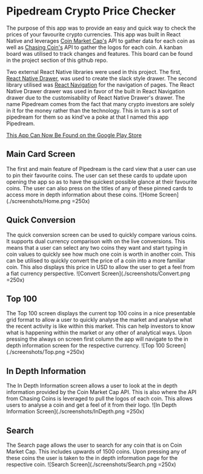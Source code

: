 # Pipedream Crypto Price Checker
The purpose of this app was to provide an easy and quick way to check the prices of your favourite crypto currencies. This app was built in React Native and leverages [Coin Market Cap's](https://coinmarketcap.com/api/) API to gather data for each coin as well as [Chasing Coin's](https://chasing-coins.com/api) API to gather the logos for each coin. A kanban board was utilised to track changes and features. This board can be found in the project section of this github repo. 

Two external React Native libraries were used in this project. The first, [React Native Drawer](https://github.com/root-two/react-native-drawer), was used to create the slack style drawer. The second library utilised was [React Navigation](https://reactnavigation.org/) for the navigation of pages. The React Native Drawer drawer was used in favor of the built in React Navigation drawer due to the customisability of React Native Drawer's drawer. The name Pipedream comes from the fact that many crypto investors are solely in it for the money rather than the technology. This in turn is a sort of pipedream for them so as kind've a poke at that I named this app Pipedream.

[This App Can Now Be Found on the Google Play Store]()


## Main Card Screen
The first and main feature of Pipedream is the card view that a user can use to pin their favourite coins. The user can set these cards to update upon opening the app so as to have the quickest possible glance at their favourite coins. The user can also press on the titles of any of these pinned cards to access more in depth information about these coins.
![Home Screen](./screenshots/Home.png =250x)

## Quick Conversion
The quick conversion screen can be used to quickly compare various coins. It supports dual currency comparison with on the live conversions. This means that a user can select any two coins they want and start typing in coin values to quickly see how much one coin is worth in another coin. This can be utilised to quickly convert the price of a coin into a more familiar coin. This also displays this price in USD to allow the user to get a feel from a fiat currency perspective.
![Convert Screen](./screenshots/Convert.png =250x)

## Top 100
The Top 100 screen displays the current top 100 coins in a nice presentable grid format to allow a user to quickly analyse the market and analyse what the recent activity is like within this market. This can help investors to know what is happening within the market or any other of analytical ways. Upon pressing the always on screen first column the app will navigate to the in depth information screen for the respective currency.
![Top 100 Screen](./screenshots/Top.png =250x)

## In Depth Information
The In Depth Information screen allows a user to look at the in depth information provided by the Coin Market Cap API. This is also where the API from Chasing Coins is leveraged to pull the logos of each coin. This allows users to analyse a coin and get a feel of it from their logo.
![In Depth Information Screen](./screenshots/InDepth.png =250x)

## Search
The Search page allows the user to search for any coin that is on Coin Market Cap. This includes upwards of 1500 coins. Upon pressing any of these coins the user is taken to the in depth information page for the respective coin.
![Search Screen](./screenshots/Search.png =250x)

